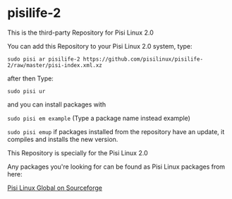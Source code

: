 # pisilife-2
This is the third-party Repository for Pisi Linux 2.0 

You can add this Repository to your Pisi Linux 2.0 system, type:

```sudo pisi ar pisilife-2 https://github.com/pisilinux/pisilife-2/raw/master/pisi-index.xml.xz```

after then
Type: 

```sudo pisi ur```

and you can install packages with

```sudo pisi em example``` (Type a package name instead example)

```sudo pisi emup```  if packages installed from the repository have an update, it compiles and installs the new version.

This Repository is specially for the Pisi Linux 2.0

Any packages you're looking for can be found as Pisi Linux packages from here:

[Pisi Linux Global on Sourceforge](https://sourceforge.net/projects/pisi-linux-global/)
